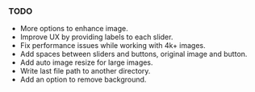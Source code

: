 ### TODO
* More options to enhance image. 
* Improve UX by providing labels to each slider.
* Fix performance issues while working with 4k+ images.
* Add spaces between sliders and buttons, original image and button.
* Add auto image resize for large images.
* Write last file path to another directory.
* Add an option to remove background.
